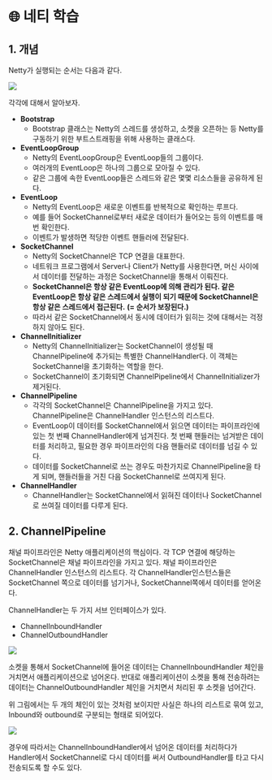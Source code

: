 # 🌐 네티 학습

## 1. 개념

Netty가 실행되는 순서는 다음과 같다. 

![](https://s3.us-west-2.amazonaws.com/secure.notion-static.com/a3434ba7-e3b6-41bf-8f6c-3b1311d66a62/Untitled.png?X-Amz-Algorithm=AWS4-HMAC-SHA256&X-Amz-Content-Sha256=UNSIGNED-PAYLOAD&X-Amz-Credential=AKIAT73L2G45EIPT3X45%2F20220727%2Fus-west-2%2Fs3%2Faws4_request&X-Amz-Date=20220727T081350Z&X-Amz-Expires=86400&X-Amz-Signature=2e71f5ac141ac90f822b5a661c5a1a9b605aa740d06748466180c17955e656a2&X-Amz-SignedHeaders=host&response-content-disposition=filename%20%3D%22Untitled.png%22&x-id=GetObject)

각각에 대해서 알아보자.

- **Bootstrap**
    - Bootstrap 클래스는 Netty의 스레드를 생성하고, 소켓을 오픈하는 등 Netty를 구동하기 위한 부트스트래핑을 위해 사용하는 클래스다.
- **EventLoopGroup**
    - Netty의 EventLoopGroup은 EventLoop들의 그룹이다.
    - 여러개의 EventLoop은 하나의 그룹으로 모아질 수 있다.
    - 같은 그룹에 속한 EventLoop들은 스레드와 같은 몇몇 리소스들을 공유하게 된다.
- **EventLoop**
    - Netty의 EventLoop은 새로운 이벤트를 반복적으로 확인하는 루프다.
    - 예를 들어 SocketChannel로부터 새로운 데이터가 들어오는 등의 이벤트를 매번 확인한다.
    - 이벤트가 발생하면 적당한 이벤트 핸들러에 전달된다.
- **SocketChannel**
    - Netty의 SocketChannel은 TCP 연결을 대표한다.
    - 네트워크 프로그램에서 Server나 Client가 Netty를 사용한다면, 머신 사이에서 데이터를 전달하는 과정은 SocketChannel을 통해서 이뤄진다.
    - **SocketChannel은 항상 같은 EventLoop에 의해 관리가 된다. 같은 EventLoop은 항상 같은 스레드에서 실행이 되기 때문에 SocketChannel은 항상 같은 스레드에서 접근된다.** **(= 순서가 보장된다.)**
    - 따라서 같은 SocketChannel에서 동시에 데이터가 읽히는 것에 대해서는 걱정하지 않아도 된다.
- **ChannelInitializer**
    - Netty의 ChannelInitializer는 SocketChannel이 생성될 때 ChannelPipeline에 추가되는 특별한 ChannelHandler다. 이 객체는 SocketChannel을 초기화하는 역할을 한다.
    - SocketChannel이 초기화되면 ChannelPipeline에서 ChannelInitializer가 제거된다.
- **ChannelPipeline**
    - 각각의 SocketChannel은 ChannelPipeline을 가지고 있다. ChannelPipeline은 ChannelHandler 인스턴스의 리스트다.
    - EventLoop이 데이터를 SocketChannel에서 읽으면 데이터는 파이프라인에 있는 첫 번째 ChannelHandler에게 넘겨진다. 첫 번째 핸들러는 넘겨받은 데이터를 처리하고, 필요한 경우 파이프라인의 다음 핸들러로 데이터를 넘길 수 있다.
    - 데이터를 SocketChannel로 쓰는 경우도 마찬가지로 ChannelPipeline을 타게 되며, 핸들러들을 거친 다음 SocketChannel로 쓰여지게 된다.
- **ChannelHandler**
    - ChannelHandler는 SocketChannel에서 읽혀진 데이터나 SocketChannel로 쓰여질 데이터를 다루게 된다.       


## 2. ChannelPipeline

채널 파이프라인은 Netty 애플리케이션의 핵심이다. 각 TCP 연결에 해당하는 SocketChannel은 채널 파이프라인을 가지고 있다. 채널 파이프라인은 ChannelHandler 인스턴스의 리스트다. 각 ChannelHandler인스턴스들은 SocketChannel 쪽으로 데이터를 넘기거나, SocketChannel쪽에서 데이터를 얻어온다.

ChannelHandler는 두 가지 서브 인터페이스가 있다. 

- ChannelInboundHandler
- ChannelOutboundHandler

![](https://s3.us-west-2.amazonaws.com/secure.notion-static.com/e3983780-d20d-407c-93df-06fbd9316879/Untitled.png?X-Amz-Algorithm=AWS4-HMAC-SHA256&X-Amz-Content-Sha256=UNSIGNED-PAYLOAD&X-Amz-Credential=AKIAT73L2G45EIPT3X45%2F20220727%2Fus-west-2%2Fs3%2Faws4_request&X-Amz-Date=20220727T081210Z&X-Amz-Expires=86400&X-Amz-Signature=bb6bb6885f219dba26b95f9828f3898b410108ec827e5cf7b459cbbf51c4f00b&X-Amz-SignedHeaders=host&response-content-disposition=filename%20%3D%22Untitled.png%22&x-id=GetObject)

소켓을 통해서 SocketChannel에 들어온 데이터는 ChannelInboundHandler 체인을 거치면서 애플리케이션으로 넘어온다. 반대로 애플리케이션이 소켓을 통해 전송하려는 데이터는 ChannelOutboundHandler 체인을 거치면서 처리된 후 소켓을 넘어간다. 

위 그림에서는 두 개의 체인이 있는 것처럼 보이지만 사실은 하나의 리스트로 묶여 있고, Inbound와 outbound로 구분되는 형태로 되어있다. 

![](https://s3.us-west-2.amazonaws.com/secure.notion-static.com/302ab68f-ec96-4e61-bc0c-0bdb6d29fc08/Untitled.png?X-Amz-Algorithm=AWS4-HMAC-SHA256&X-Amz-Content-Sha256=UNSIGNED-PAYLOAD&X-Amz-Credential=AKIAT73L2G45EIPT3X45%2F20220727%2Fus-west-2%2Fs3%2Faws4_request&X-Amz-Date=20220727T081459Z&X-Amz-Expires=86400&X-Amz-Signature=7b656b480fe2ac6a239263a8dab26257e40f4c33a3d6c54ceadfb83bcdd16e2f&X-Amz-SignedHeaders=host&response-content-disposition=filename%20%3D%22Untitled.png%22&x-id=GetObject)

경우에 따라서는 ChannelInboundHandler에서 넘어온 데이터를 처리하다가 Handler에서 SocketChannel로 다시 데이터를 써서 OutboundHandler를 타고 다시 전송되도록 할 수도 있다.
